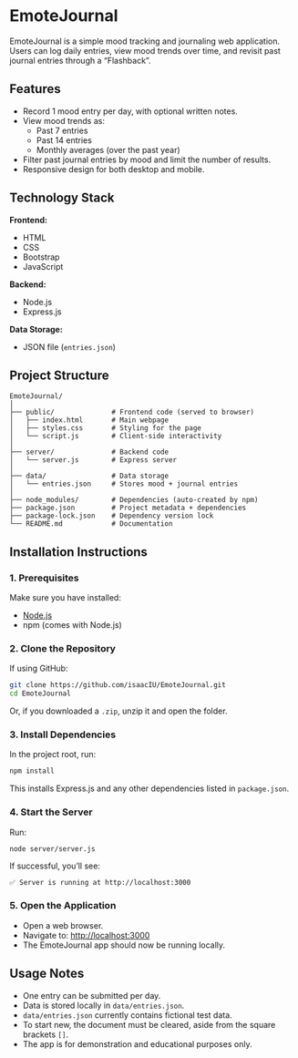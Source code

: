 # EmoteJournal  

EmoteJournal is a simple mood tracking and journaling web application. 
Users can log daily entries, view mood trends over time, and revisit past journal entries through a “Flashback”.  

## Features  
- Record 1 mood entry per day, with optional written notes.  
- View mood trends as:  
  - Past 7 entries  
  - Past 14 entries  
  - Monthly averages (over the past year)  
- Filter past journal entries by mood and limit the number of results.  
- Responsive design for both desktop and mobile.  

## Technology Stack  
**Frontend:**  
- HTML  
- CSS  
- Bootstrap  
- JavaScript  

**Backend:**  
- Node.js  
- Express.js  

**Data Storage:**  
- JSON file (`entries.json`)  

## Project Structure  
```
EmoteJournal/
│
├── public/              # Frontend code (served to browser)
│   ├── index.html       # Main webpage
│   ├── styles.css       # Styling for the page
│   └── script.js        # Client-side interactivity
│
├── server/              # Backend code
│   └── server.js        # Express server
│
├── data/                # Data storage
│   └── entries.json     # Stores mood + journal entries
│
├── node_modules/        # Dependencies (auto-created by npm)
├── package.json         # Project metadata + dependencies
├── package-lock.json    # Dependency version lock
└── README.md            # Documentation
```

## Installation Instructions  

### 1. Prerequisites  
Make sure you have installed:  
- [Node.js](https://nodejs.org/)  
- npm (comes with Node.js)  

### 2. Clone the Repository  
If using GitHub:  
```bash
git clone https://github.com/isaacIU/EmoteJournal.git
cd EmoteJournal
```

Or, if you downloaded a `.zip`, unzip it and open the folder.  

### 3. Install Dependencies  
In the project root, run:  
```bash
npm install
```  
This installs Express.js and any other dependencies listed in `package.json`.  

### 4. Start the Server  
Run:  
```bash
node server/server.js
```  

If successful, you’ll see:  
```
✅ Server is running at http://localhost:3000
```  

### 5. Open the Application  
- Open a web browser.  
- Navigate to: [http://localhost:3000](http://localhost:3000)  
- The EmoteJournal app should now be running locally.  

## Usage Notes  
- One entry can be submitted per day.  
- Data is stored locally in `data/entries.json`.  
- `data/entries.json` currently contains fictional test data.
- To start new, the document must be cleared, aside from the square brackets `[]`.
- The app is for demonstration and educational purposes only.